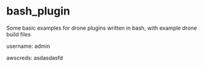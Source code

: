 # bash_plugin
Some basic examples for drone plugins written in bash, with example drone build files

username: admin

awscreds: asdasdasfd
